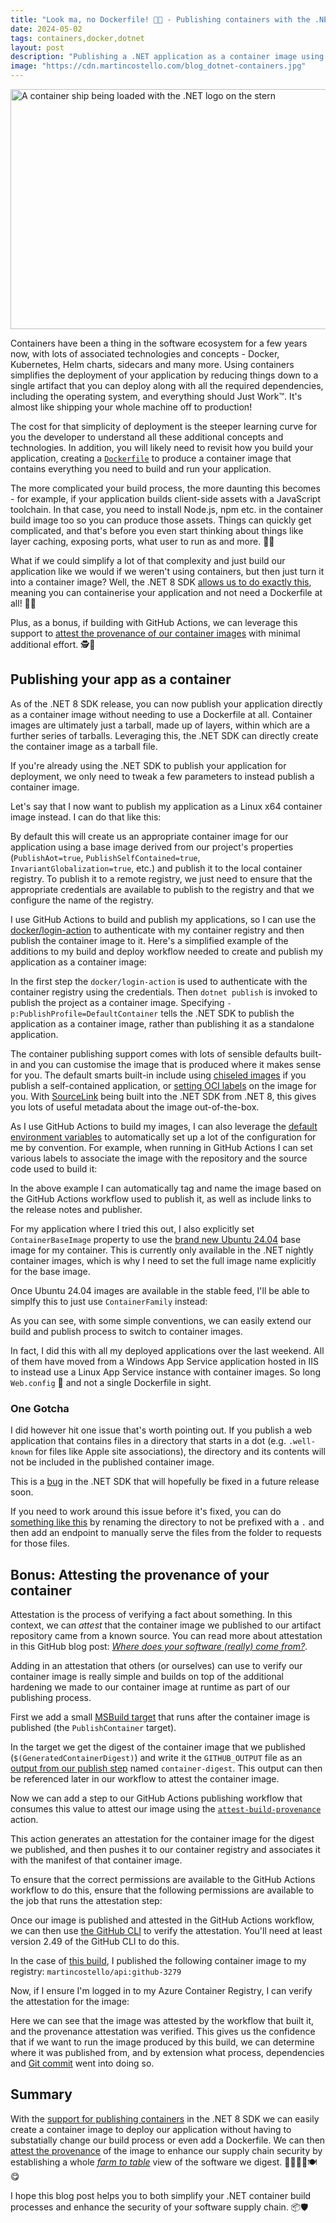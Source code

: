 ```yaml
---
title: "Look ma, no Dockerfile! 🚫🐋 - Publishing containers with the .NET SDK 📦"
date: 2024-05-02
tags: containers,docker,dotnet
layout: post
description: "Publishing a .NET application as a container image using the .NET SDK without needing a Dockerfile and attesting the provenance of the image with GitHub Actions."
image: "https://cdn.martincostello.com/blog_dotnet-containers.jpg"
---
```


<img class="img-fluid mx-auto d-block" src="https://cdn.martincostello.com/blog_dotnet-containers.jpg" alt="A container ship being loaded with the .NET logo on the stern" title="A container ship being loaded with the .NET logo on the stern" height="384px" width="757px">

Containers have been a thing in the software ecosystem for a few years now, with lots of associated technologies and
concepts - Docker, Kubernetes, Helm charts, sidecars and many more. Using containers simplifies the deployment of your
application by reducing things down to a single artifact that you can deploy along with all the required dependencies,
including the operating system, and everything should Just Work™️. It's almost like shipping your whole machine off to production!

The cost for that simplicity of deployment is the steeper learning curve for you the developer to understand all these
additional concepts and technologies. In addition, you will likely need to revisit how you build your application, creating
a [`Dockerfile`][dockerfile] to produce a container image that contains everything you need to build and run your application.

The more complicated your build process, the more daunting this becomes - for example, if your application builds client-side
assets with a JavaScript toolchain. In that case, you need to install Node.js, npm etc. in the container build image too so you
can produce those assets. Things can quickly get complicated, and that's before you even start thinking about things like layer
caching, exposing ports, what user to run as and more. 😮‍💨

What if we could simplify a lot of that complexity and just build our application like we would if we weren't using containers, but
then just turn it into a container image? Well, the .NET 8 SDK [allows us to do exactly this][streamline-container-builds], meaning
you can containerise your application and not need a Dockerfile at all! 🚫🐋

Plus, as a bonus, if building with GitHub Actions, we can leverage this support to
[attest the provenance of our container images][using-artifact-attestations] with minimal additional effort. 🕵️🪪

<!--more-->

## Publishing your app as a container

As of the .NET 8 SDK release, you can now publish your application directly as a container image without needing to use a
Dockerfile at all. Container images are ultimately just a tarball, made up of layers, within which are a further series of
tarballs. Leveraging this, the .NET SDK can directly create the container image as a tarball file.

If you're already using the .NET SDK to publish your application for deployment, we only need to tweak a few parameters to
instead publish a container image.

Let's say that I now want to publish my application as a Linux x64 container image instead. I can do that like this:

<script src="https://gist.github.com/martincostello/711c8601ca29acd573e9d3864ce54871.js"></script>

By default this will create us an appropriate container image for our application using a base image derived from our project's
properties (`PublishAot=true`, `PublishSelfContained=true`, `InvariantGlobalization=true`, etc.) and publish it to the local
container registry. To publish it to a remote registry, we just need to ensure that the appropriate credentials are available
to publish to the registry and that we configure the name of the registry.

I use GitHub Actions to build and publish my applications, so I can use the [docker/login-action][docker-login] to
authenticate with my container registry and then publish the container image to it. Here's a simplified example of
the additions to my build and deploy workflow needed to create and publish my application as a container image:

<script src="https://gist.github.com/martincostello/022a57247b22aabce2fafe1dc71385b0.js"></script>

In the first step the `docker/login-action` is used to authenticate with the container registry using the credentials.
Then `dotnet publish` is invoked to publish the project as a container image. Specifying `-p:PublishProfile=DefaultContainer`
tells the .NET SDK to publish the application as a container image, rather than publishing it as a standalone application.

The container publishing support comes with lots of sensible defaults built-in and you can customise the image that is
produced where it makes sense for you. The default smarts built-in include using [chiseled images][secure-container-builds]
if you publish a self-contained application, or [setting OCI labels][container-labels] on the image for you. With [SourceLink][sourcelink]
being built into the .NET SDK from .NET 8, this gives you lots of useful metadata about the image out-of-the-box.

As I use GitHub Actions to build my images, I can also leverage the [default environment variables][github-actions-environment-variables]
to automatically set up a lot of the configuration for me by convention. For example, when running in GitHub Actions I can
set various labels to associate the image with the repository and the source code used to build it:

<script src="https://gist.github.com/martincostello/1ba480f827517600403c0054a0143c80.js"></script>

In the above example I can automatically tag and name the image based on the GitHub Actions workflow used to publish it,
as well as include links to the release notes and publisher.

For my application where I tried this out, I also explicitly set `ContainerBaseImage` property to use the
[brand new Ubuntu 24.04][ubuntu-2404] base image for my container. This is currently only available in the .NET nightly container
images, which is why I need to set the full image name explicitly for the base image.

<script src="https://gist.github.com/martincostello/2680f135bcc7da48835b3bd6e5182ed6.js"></script>

Once Ubuntu 24.04 images are available in the stable feed, I'll be able to simplfy this to just use `ContainerFamily` instead:

<script src="https://gist.github.com/martincostello/a9e2adc5b20b7b9eeb70b1a0b89fbbbb.js"></script>

As you can see, with some simple conventions, we can easily extend our build and publish process to switch to container images.

In fact, I did this with all my deployed applications over the last weekend. All of them have moved from a Windows App Service
application hosted in IIS to instead use a Linux App Service instance with container images. So long `Web.config` 👋 and not
a single Dockerfile in sight.

### One Gotcha

I did however hit one issue that's worth pointing out. If you publish a web application that contains files in a directory
that starts in a dot (e.g. `.well-known` for files like Apple site associations), the directory and its contents will not be
included in the published container image.

This is a [bug][well-known-issue] in the .NET SDK that will hopefully be fixed in a future release soon.

If you need to work around this issue before it's fixed, you can do [something like this][workaround] by renaming the directory
to not be prefixed with a `.` and then add an endpoint to manually serve the files from the folder to requests for those files.

<script src="https://gist.github.com/martincostello/62c34d05560fa7014f5334416aa500b1.js"></script>

## Bonus: Attesting the provenance of your container

Attestation is the process of verifying a fact about something. In this context, we can _attest_ that the container image we
published to our artifact repository came from a known source. You can read more about attestation in this GitHub blog
post: [_Where does your software (really) come from?_][github-attestation].

Adding in an attestation that others (or ourselves) can use to verify our container image is really simple and builds on top
of the additional hardening we made to our container image at runtime as part of our publishing process.

First we add a small [MSBuild target][msbuild-target] that runs after the container image is published (the `PublishContainer` target).

In the target we get the digest of the container image that we published (`$(GeneratedContainerDigest)`) and write it the `GITHUB_OUTPUT`
file as an [output from our publish step][github-actions-set-output] named `container-digest`. This output can then be referenced
later in our workflow to attest the container image.

<script src="https://gist.github.com/martincostello/1072e4acfc0d2feeb787e8f1ad6d0458.js"></script>

Now we can add a step to our GitHub Actions publishing workflow that consumes this value to attest our image using the
[`attest-build-provenance`][attest-build-provenance] action.

<script src="https://gist.github.com/martincostello/9d8de69fddbc2adc610f06d3cf4d6fca.js"></script>

This action generates an attestation for the container image for the digest we published, and then pushes it to our
container registry and associates it with the manifest of that container image.

To ensure that the correct permissions are available to the GitHub Actions workflow to do this, ensure that the following
permissions are available to the job that runs the attestation step:

<script src="https://gist.github.com/martincostello/c329d3b8ff3c3f8b203de6f9ce2ce6de.js"></script>

Once our image is published and attested in the GitHub Actions workflow, we can then use [the GitHub CLI][github-cli] to verify the attestation.
You'll need at least version 2.49 of the GitHub CLI to do this.

In the case of [this build][build-and-deploy], I published the following container image to my registry: `martincostello/api:github-3279`

Now, if I ensure I'm logged in to my Azure Container Registry, I can verify the attestation for the image:

<script src="https://gist.github.com/martincostello/a5d1cca0cc8eca61bb1d867029e5bf25.js"></script>

Here we can see that the image was attested by the workflow that built it, and the provenance attestation was verified.
This gives us the confidence that if we want to run the image produced by this build, we can determine where it was published
from, and by extension what process, dependencies and [Git commit][attestation-commit] went into doing so.

## Summary

With the [support for publishing containers][streamline-container-builds] in the .NET 8 SDK we can easily create a container
image to deploy our application without having to substatially change our build process or even add a Dockerfile. We can then
[attest the provenance][using-artifact-attestations] of the image to enhance our supply chain security by establishing a whole
[_farm to table_][farm-to-table] view of the software we digest. 🥚🧑‍🍳🍳🍽️😋

I hope this blog post helps you to both simplify your .NET container build processes and enhance the security of your software supply chain. 📦🛡️

[attest-build-provenance]: https://github.com/actions/attest-build-provenance "attest-build-provenance action"
[attestation-commit]: https://github.com/martincostello/api/commit/830066f968dca5fd027f833b7f855bca3b812473 "Attestation and SBOMs"
[build-and-deploy]: https://github.com/martincostello/api/actions/runs/8920602364 "martincostello/api deployment #3279"
[container-labels]: https://github.com/dotnet/sdk/blob/96a1a0cfd87dd492e3ad340d7353437317ef667e/src/Containers/packaging/build/Microsoft.NET.Build.Containers.targets#L157-L173 "Default .NET SDK container labels"
[dockerfile]: https://docs.docker.com/reference/dockerfile/ "Dockerfile reference"
[docker-login]: https://github.com/docker/login-action "Docker login action"
[farm-to-table]: https://en.wikipedia.org/wiki/Farm-to-table "Farm-to-table"
[github-attestation]: https://github.blog/2024-04-30-where-does-your-software-really-come-from/ "Where does your software (really) come from?"
[github-actions-environment-variables]: https://docs.github.com/en/actions/learn-github-actions/variables#default-environment-variables "Default environment variables"
[github-actions-set-output]: https://docs.github.com/en/actions/using-workflows/workflow-commands-for-github-actions#setting-an-output-parameter "Setting an output parameter"
[github-cli]: https://cli.github.com/ "GitHub CLI"
[msbuild-target]: https://learn.microsoft.com/visualstudio/msbuild/msbuild-targets "MSBuild targets"
[secure-container-builds]: https://devblogs.microsoft.com/dotnet/secure-your-container-build-and-publish-with-dotnet-8/ "Secure your container build and publish with .NET 8"
[sourcelink]: https://learn.microsoft.com/en-us/dotnet/core/compatibility/sdk/8.0/source-link "Source Link included in the .NET SDK"
[streamline-container-builds]: https://devblogs.microsoft.com/dotnet/streamline-container-build-dotnet-8/ "Streamline your container build and publish with .NET 8"
[ubuntu-2404]: https://devblogs.microsoft.com/dotnet/whats-new-for-dotnet-in-ubuntu-2404/ "What’s new for .NET in Ubuntu 24.04"
[using-artifact-attestations]: https://docs.github.com/actions/security-guides/using-artifact-attestations-to-establish-provenance-for-builds "Using artifact attestations to establish provenance for builds"
[well-known-issue]: https://github.com/dotnet/sdk/issues/40511 "Directories with a dot as the first character of the directory name not included in published container images"
[workaround]: https://github.com/martincostello/website/commit/1d0ac0d96dc098b32c7b5b4805a787bb9cb93d77 "Fix missing .well-known files"
